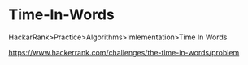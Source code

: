 # Time-In-Words
HackarRank>Practice>Algorithms>Imlementation>Time In Words 

https://www.hackerrank.com/challenges/the-time-in-words/problem

